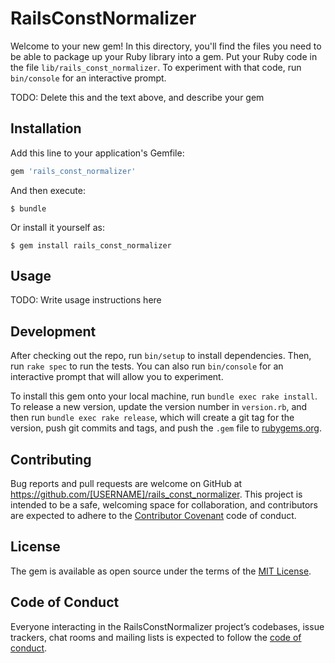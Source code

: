 # RailsConstNormalizer

Welcome to your new gem! In this directory, you'll find the files you need to be able to package up your Ruby library into a gem. Put your Ruby code in the file `lib/rails_const_normalizer`. To experiment with that code, run `bin/console` for an interactive prompt.

TODO: Delete this and the text above, and describe your gem

## Installation

Add this line to your application's Gemfile:

```ruby
gem 'rails_const_normalizer'
```

And then execute:

    $ bundle

Or install it yourself as:

    $ gem install rails_const_normalizer

## Usage

TODO: Write usage instructions here

## Development

After checking out the repo, run `bin/setup` to install dependencies. Then, run `rake spec` to run the tests. You can also run `bin/console` for an interactive prompt that will allow you to experiment.

To install this gem onto your local machine, run `bundle exec rake install`. To release a new version, update the version number in `version.rb`, and then run `bundle exec rake release`, which will create a git tag for the version, push git commits and tags, and push the `.gem` file to [rubygems.org](https://rubygems.org).

## Contributing

Bug reports and pull requests are welcome on GitHub at https://github.com/[USERNAME]/rails_const_normalizer. This project is intended to be a safe, welcoming space for collaboration, and contributors are expected to adhere to the [Contributor Covenant](http://contributor-covenant.org) code of conduct.

## License

The gem is available as open source under the terms of the [MIT License](https://opensource.org/licenses/MIT).

## Code of Conduct

Everyone interacting in the RailsConstNormalizer project’s codebases, issue trackers, chat rooms and mailing lists is expected to follow the [code of conduct](https://github.com/[USERNAME]/rails_const_normalizer/blob/master/CODE_OF_CONDUCT.md).
